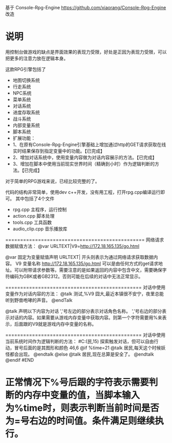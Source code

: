 基于 Console-Rpg-Engine https://github.com/xiaorang/Console-Rpg-Engine 改造



# 说明

用控制台做游戏的缺点是界面效果的表现力受限，好处是正因为表现力受限，可以把更多的注意力放在逻辑本身。

这款RPG引擎包括了

- 地图切换系统
- 行走系统
- NPC系统
- 菜单系统
- 对话系统
- 进度存取系统
- 战斗系统
- 内部变量系统
- 脚本系统
- 扩展功能：
- 1、在原有Console-Rpg-Engine引擎基础上增加通过http的GET请求获取在线实时结果保存到指定变量中的功能。【已完成】
- 2、增加对话系统中，使用变量内容做为对话内容展示的方法。【已完成】
- 3、增加在脚本中使用当前现实世界时间（精确到小时）作为逻辑判断的方法。【已完成】

对于简单的RPG游戏来说，已经比较完整的了。

代码的结构非常简单，使用dev c++开发，没有用工程，打开rpg.cpp编译运行即可。
其中包括了4个文件

- rpg.cpp 主程序，运行控制
- action.cpp 脚本处理
- tools.cpp 工具函数
- audio_clip.cpp 音乐播放库


===============================================
网络请求数据赋值方法：
@var
URLTEXT|V9=http://172.18.165.135/go.html

@var 固定为变量赋值声明
URLTEXT|  开头则表示为通过网络请求获取数据内容。
V9        变量名称
http://172.18.165.135/go.html 可以是由任何方式的get请求地址。可以附带请求参数等。需要注意的是如果返回的内容中包含中文，需要确保字符编码为GBK或者GB2312。否则可能在后续的对话中无法正常显示。


==============================================
对话中使用变量作为对话内容的方法：
@talk
测试,%V9
囧大,最近本镇很不安宁，夜里总能听到野兽咆哮的声音。
@endTalk

@talk 声明以下内容为对话
','号左边的部分表示对话角色名称。
','号右边的部分表示对话的内容。如果需要从游戏内存变量中获取内容。则第一个字符需要用%来表示，后面跟的V9就是游戏内存中变量的名称。


==============================================
对话中使用当前系统时间作为逻辑判断的方法：
#C:(民,15)  探索触发对话，但可以自由行动，冒号后面的是其图形和颜色
46,6
@if
%time=21
@talk
居民,每天这个时候妖怪都会出现。
@endtalk
@else
@talk
居民,现在总算是安全了。
@endtalk
@endif
#END


正常情况下%号后跟的字符表示需要判断的内存中变量的值，当脚本输入为%time时，则表示判断当前时间是否为=号右边的时间值。条件满足则继续执行。
===============================================

